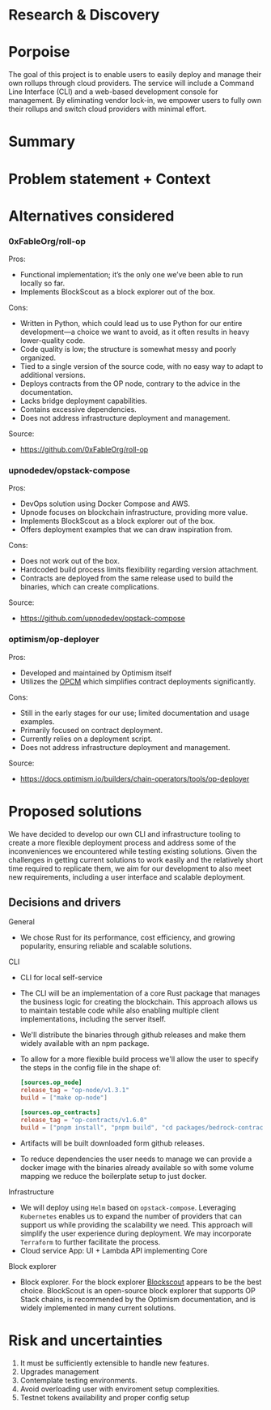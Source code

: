 # Research & Discovery

# Porpoise

The goal of this project is to enable users to easily deploy and manage their own rollups through cloud providers. The service will include a Command Line Interface (CLI) and a web-based development console for management. By eliminating vendor lock-in, we empower users to fully own their rollups and switch cloud providers with minimal effort.

# Summary

# Problem statement + Context

# Alternatives considered

### 0xFableOrg/roll-op

Pros:

- Functional implementation; it’s the only one we’ve been able to run locally so far.
- Implements BlockScout as a block explorer out of the box.

Cons:

- Written in Python, which could lead us to use Python for our entire development—a choice we want to avoid, as it often results in heavy lower-quality code.
- Code quality is low; the structure is somewhat messy and poorly organized.
- Tied to a single version of the source code, with no easy way to adapt to additional versions.
- Deploys contracts from the OP node, contrary to the advice in the documentation.
- Lacks bridge deployment capabilities.
- Contains excessive dependencies.
- Does not address infrastructure deployment and management.

Source:

- https://github.com/0xFableOrg/roll-op

### upnodedev/opstack-compose

Pros:

- DevOps solution using Docker Compose and AWS.
- Upnode focuses on blockchain infrastructure, providing more value.
- Implements BlockScout as a block explorer out of the box.
- Offers deployment examples that we can draw inspiration from.

Cons:

- Does not work out of the box.
- Hardcoded build process limits flexibility regarding version attachment.
- Contracts are deployed from the same release used to build the binaries, which can create complications.

Source:

- https://github.com/upnodedev/opstack-compose

### optimism/op-deployer

Pros:

- Developed and maintained by Optimism itself
- Utilizes the [OPCM](https://github.com/ethereum-optimism/design-docs/blob/main/protocol/op-contracts-manager-arch.md) which simplifies contract deployments significantly.

Cons:

- Still in the early stages for our use; limited documentation and usage examples.
- Primarily focused on contract deployment.
- Currently relies on a deployment script.
- Does not address infrastructure deployment and management.

Source:

- https://docs.optimism.io/builders/chain-operators/tools/op-deployer

# Proposed solutions

We have decided to develop our own CLI and infrastructure tooling to create a more flexible deployment process and address some of the inconveniences we encountered while testing existing solutions. Given the challenges in getting current solutions to work easily and the relatively short time required to replicate them, we aim for our development to also meet new requirements, including a user interface and scalable deployment.

## Decisions and drivers

General

- We chose Rust for its performance, cost efficiency, and growing popularity, ensuring reliable and scalable solutions.

CLI

- CLI for local self-service
- The CLI will be an implementation of a core Rust package that manages the business logic for creating the blockchain. This approach allows us to maintain testable code while also enabling multiple client implementations, including the server itself.
- We'll distribute the binaries through github releases and make them widely available with an npm package.
- To allow for a more flexible build process we'll allow the user to specify the steps in the config file in the shape of:

  ```toml
  [sources.op_node]
  release_tag = "op-node/v1.3.1"
  build = ["make op-node"]

  [sources.op_contracts]
  release_tag = "op-contracts/v1.6.0"
  build = ["pnpm install", "pnpm build", "cd packages/bedrock-contracts", "forge install", "..."]
  ```

- Artifacts will be built downloaded form github releases.
- To reduce dependencies the user needs to manage we can provide a docker image with the binaries already available so with some volume mapping we reduce the boilerplate setup to just docker.

Infrastructure

- We will deploy using `Helm` based on `opstack-compose`. Leveraging `Kubernetes` enables us to expand the number of providers that can support us while providing the scalability we need. This approach will simplify the user experience during deployment. We may incorporate `Terraform` to further facilitate the process.
- Cloud service App: UI + Lambda API implementing Core

Block explorer

- Block explorer. For the block explorer [Blockscout](https://www.blockscout.com/) appears to be the best choice. BlockScout is an open-source block explorer that supports OP Stack chains, is recommended by the Optimism documentation, and is widely implemented in many current solutions.

# Risk and uncertainties

1. It must be sufficiently extensible to handle new features.
2. Upgrades management
3. Contemplate testing environments.
4. Avoid overloading user with enviroment setup complexities.
5. Testnet tokens availability and proper config setup
